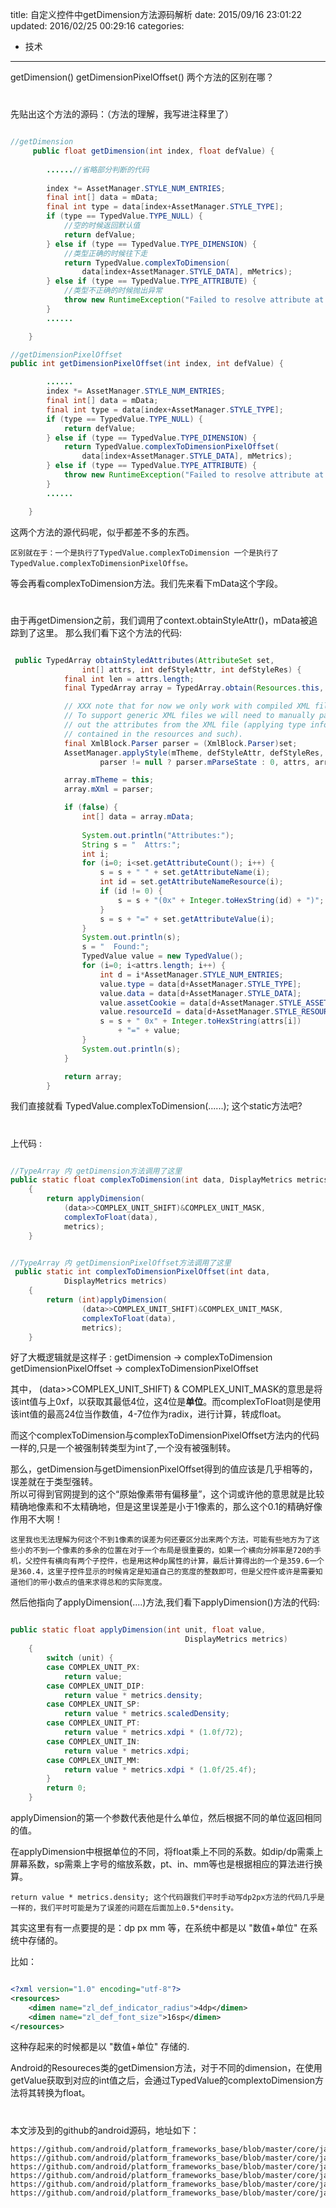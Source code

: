 title: 自定义控件中getDimension方法源码解析
date: 2015/09/16 23:01:22
updated: 2016/02/25 00:29:16
categories:
- 技术
---

getDimension() 
getDimensionPixelOffset() 
两个方法的区别在哪？ 

# 

先贴出这个方法的源码：（方法的理解，我写进注释里了）

``` java

//getDimension
	 public float getDimension(int index, float defValue) {
	 
		......//省略部分判断的代码
			
        index *= AssetManager.STYLE_NUM_ENTRIES;
        final int[] data = mData;
        final int type = data[index+AssetManager.STYLE_TYPE];
        if (type == TypedValue.TYPE_NULL) {
	        //空的时候返回默认值
            return defValue;
        } else if (type == TypedValue.TYPE_DIMENSION) {
	        //类型正确的时候往下走
            return TypedValue.complexToDimension(
                data[index+AssetManager.STYLE_DATA], mMetrics);
        } else if (type == TypedValue.TYPE_ATTRIBUTE) {
	        //类型不正确的时候抛出异常
            throw new RuntimeException("Failed to resolve attribute at index " + index);
        }
		......

    }

//getDimensionPixelOffset
public int getDimensionPixelOffset(int index, int defValue) {

		......
        index *= AssetManager.STYLE_NUM_ENTRIES;
        final int[] data = mData;
        final int type = data[index+AssetManager.STYLE_TYPE];
        if (type == TypedValue.TYPE_NULL) {
            return defValue;
        } else if (type == TypedValue.TYPE_DIMENSION) {
            return TypedValue.complexToDimensionPixelOffset(
                data[index+AssetManager.STYLE_DATA], mMetrics);
        } else if (type == TypedValue.TYPE_ATTRIBUTE) {
            throw new RuntimeException("Failed to resolve attribute at index " + index);
        }
		......

    }

```
这两个方法的源代码呢，似乎都差不多的东西。
	
	区别就在于：一个是执行了TypedValue.complexToDimension 一个是执行了TypedValue.complexToDimensionPixelOffse。

等会再看complexToDimension方法。我们先来看下mData这个字段。
# 
由于再getDimension之前，我们调用了context.obtainStyleAttr()，mData被追踪到了这里。
那么我们看下这个方法的代码:
``` java

 public TypedArray obtainStyledAttributes(AttributeSet set,
                int[] attrs, int defStyleAttr, int defStyleRes) {
            final int len = attrs.length;
            final TypedArray array = TypedArray.obtain(Resources.this, len);

            // XXX note that for now we only work with compiled XML files.
            // To support generic XML files we will need to manually parse
            // out the attributes from the XML file (applying type information
            // contained in the resources and such).
            final XmlBlock.Parser parser = (XmlBlock.Parser)set;
            AssetManager.applyStyle(mTheme, defStyleAttr, defStyleRes,
                    parser != null ? parser.mParseState : 0, attrs, array.mData, array.mIndices);

            array.mTheme = this;
            array.mXml = parser;

            if (false) {
                int[] data = array.mData;
                
                System.out.println("Attributes:");
                String s = "  Attrs:";
                int i;
                for (i=0; i<set.getAttributeCount(); i++) {
                    s = s + " " + set.getAttributeName(i);
                    int id = set.getAttributeNameResource(i);
                    if (id != 0) {
                        s = s + "(0x" + Integer.toHexString(id) + ")";
                    }
                    s = s + "=" + set.getAttributeValue(i);
                }
                System.out.println(s);
                s = "  Found:";
                TypedValue value = new TypedValue();
                for (i=0; i<attrs.length; i++) {
                    int d = i*AssetManager.STYLE_NUM_ENTRIES;
                    value.type = data[d+AssetManager.STYLE_TYPE];
                    value.data = data[d+AssetManager.STYLE_DATA];
                    value.assetCookie = data[d+AssetManager.STYLE_ASSET_COOKIE];
                    value.resourceId = data[d+AssetManager.STYLE_RESOURCE_ID];
                    s = s + " 0x" + Integer.toHexString(attrs[i])
                        + "=" + value;
                }
                System.out.println(s);
            }

            return array;
        }

```



我们直接就看 TypedValue.complexToDimension(......);
        这个static方法吧?

# 
上代码 :

``` java

//TypeArray 内 getDimension方法调用了这里
public static float complexToDimension(int data, DisplayMetrics metrics)
    {
        return applyDimension(
            (data>>COMPLEX_UNIT_SHIFT)&COMPLEX_UNIT_MASK,
            complexToFloat(data),
            metrics);
    }


//TypeArray 内 getDimensionPixelOffset方法调用了这里
 public static int complexToDimensionPixelOffset(int data,
            DisplayMetrics metrics)
    {
        return (int)applyDimension(
                (data>>COMPLEX_UNIT_SHIFT)&COMPLEX_UNIT_MASK,
                complexToFloat(data),
                metrics);
    }

```

好了大概逻辑就是这样子 :
		getDimension                  -> complexToDimension
		getDimensionPixelOffset -> complexToDimensionPixelOffset

其中， (data>>COMPLEX_UNIT_SHIFT) & COMPLEX_UNIT_MASK的意思是将该int值与上0xf，以获取其最低4位，这4位是**单位**。而complexToFloat则是使用该int值的最高24位当作数值，4-7位作为radix，进行计算，转成float。

而这个complexToDimension与complexToDimensionPixelOffset方法内的代码一样的,只是一个被强制转类型为int了,一个没有被强制转。

那么，getDimension与getDimensionPixelOffset得到的值应该是几乎相等的，误差就在于类型强转。  
所以可得到官网提到的这个“原始像素带有偏移量”，这个词或许他的意思就是比较精确地像素和不太精确地，但是这里误差是小于1像素的，那么这个0.1的精确好像作用不大啊！
	
	这里我也无法理解为何这个不到1像素的误差为何还要区分出来两个方法，可能有些地方为了这些小的不到一个像素的多余的位置在对于一个布局是很重要的，如果一个横向分辨率是720的手机，父控件有横向有两个子控件，也是用这种dp属性的计算，最后计算得出的一个是359.6一个是360.4，这里子控件显示的时候肯定是知道自己的宽度的整数即可，但是父控件或许是需要知道他们的带小数点的值来求得总和的实际宽度。



然后他指向了applyDimension(....)方法,我们看下applyDimension()方法的代码:

``` java

public static float applyDimension(int unit, float value,
                                       DisplayMetrics metrics)
    {
        switch (unit) {
        case COMPLEX_UNIT_PX:
            return value;
        case COMPLEX_UNIT_DIP:
            return value * metrics.density;
        case COMPLEX_UNIT_SP:
            return value * metrics.scaledDensity;
        case COMPLEX_UNIT_PT:
            return value * metrics.xdpi * (1.0f/72);
        case COMPLEX_UNIT_IN:
            return value * metrics.xdpi;
        case COMPLEX_UNIT_MM:
            return value * metrics.xdpi * (1.0f/25.4f);
        }
        return 0;
    }

```
applyDimension的第一个参数代表他是什么单位，然后根据不同的单位返回相同的值。


在applyDimension中根据单位的不同，将float乘上不同的系数。如dip/dp需乘上屏幕系数，sp需乘上字号的缩放系数，pt、in、mm等也是根据相应的算法进行换算。

	return value * metrics.density; 这个代码跟我们平时手动写dp2px方法的代码几乎是一样的，我们平时可能是为了误差的问题在后面加上0.5*density。

其实这里有有一点要提的是：dp px  mm 等，在系统中都是以 "数值+单位" 在系统中存储的。

比如：
``` xml

<?xml version="1.0" encoding="utf-8"?>  
<resources>  
    <dimen name="zl_def_indicator_radius">4dp</dimen>  
    <dimen name="zl_def_font_size">16sp</dimen>  
</resources>  

```
这种存起来的时候都是以 "数值+单位" 存储的.

Android的Resoureces类的getDimension方法，对于不同的dimension，在使用getValue获取到对应的int值之后，会通过TypedValue的complextoDimension方法将其转换为float。

# 

本文涉及到的github的android源码，地址如下：

	https://github.com/android/platform_frameworks_base/blob/master/core/java/android/content/Context.java
	https://github.com/android/platform_frameworks_base/blob/master/core/java/android/content/res/Resources.java
	https://github.com/android/platform_frameworks_base/blob/master/core/java/android/content/res/AssetManager.java
	https://github.com/android/platform_frameworks_base/blob/master/core/java/android/util/TypedValue.java
	https://github.com/android/platform_frameworks_base/blob/master/core/java/android/content/res/TypedArray.java
	https://github.com/android/platform_frameworks_base/blob/master/core/java/android/content/res/Resources.java